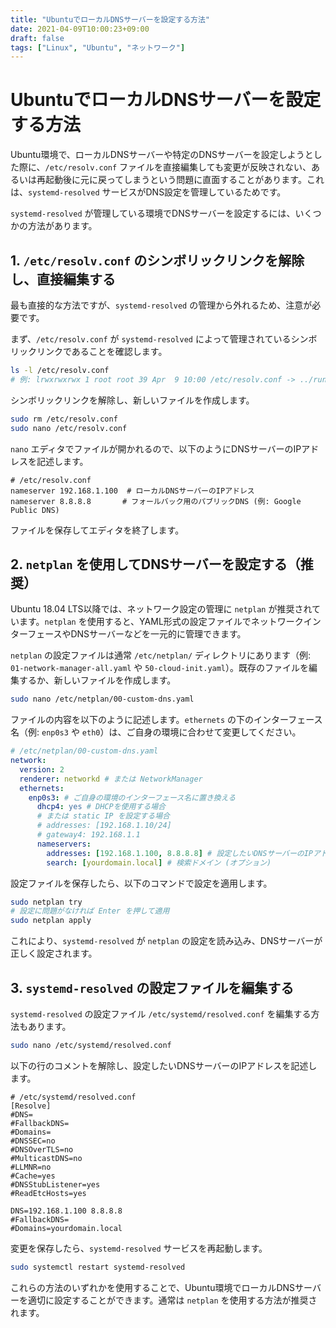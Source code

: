 ```yaml
---
title: "UbuntuでローカルDNSサーバーを設定する方法"
date: 2021-04-09T10:00:23+09:00
draft: false
tags: ["Linux", "Ubuntu", "ネットワーク"] 
---
```

<!--more-->
# UbuntuでローカルDNSサーバーを設定する方法

Ubuntu環境で、ローカルDNSサーバーや特定のDNSサーバーを設定しようとした際に、`/etc/resolv.conf` ファイルを直接編集しても変更が反映されない、あるいは再起動後に元に戻ってしまうという問題に直面することがあります。これは、`systemd-resolved` サービスがDNS設定を管理しているためです。

`systemd-resolved` が管理している環境でDNSサーバーを設定するには、いくつかの方法があります。

## 1. `/etc/resolv.conf` のシンボリックリンクを解除し、直接編集する

最も直接的な方法ですが、`systemd-resolved` の管理から外れるため、注意が必要です。

まず、`/etc/resolv.conf` が `systemd-resolved` によって管理されているシンボリックリンクであることを確認します。

```bash
ls -l /etc/resolv.conf
# 例: lrwxrwxrwx 1 root root 39 Apr  9 10:00 /etc/resolv.conf -> ../run/systemd/resolve/stub-resolv.conf
```

シンボリックリンクを解除し、新しいファイルを作成します。

```bash
sudo rm /etc/resolv.conf
sudo nano /etc/resolv.conf
```

`nano` エディタでファイルが開かれるので、以下のようにDNSサーバーのIPアドレスを記述します。

```
# /etc/resolv.conf
nameserver 192.168.1.100  # ローカルDNSサーバーのIPアドレス
nameserver 8.8.8.8       # フォールバック用のパブリックDNS (例: Google Public DNS)
```

ファイルを保存してエディタを終了します。

## 2. `netplan` を使用してDNSサーバーを設定する（推奨）

Ubuntu 18.04 LTS以降では、ネットワーク設定の管理に `netplan` が推奨されています。`netplan` を使用すると、YAML形式の設定ファイルでネットワークインターフェースやDNSサーバーなどを一元的に管理できます。

`netplan` の設定ファイルは通常 `/etc/netplan/` ディレクトリにあります（例: `01-network-manager-all.yaml` や `50-cloud-init.yaml`）。既存のファイルを編集するか、新しいファイルを作成します。

```bash
sudo nano /etc/netplan/00-custom-dns.yaml
```

ファイルの内容を以下のように記述します。`ethernets` の下のインターフェース名（例: `enp0s3` や `eth0`）は、ご自身の環境に合わせて変更してください。

```yaml
# /etc/netplan/00-custom-dns.yaml
network:
  version: 2
  renderer: networkd # または NetworkManager
  ethernets:
    enp0s3: # ご自身の環境のインターフェース名に置き換える
      dhcp4: yes # DHCPを使用する場合
      # または static IP を設定する場合
      # addresses: [192.168.1.10/24]
      # gateway4: 192.168.1.1
      nameservers:
        addresses: [192.168.1.100, 8.8.8.8] # 設定したいDNSサーバーのIPアドレス
        search: [yourdomain.local] # 検索ドメイン (オプション)
```

設定ファイルを保存したら、以下のコマンドで設定を適用します。

```bash
sudo netplan try
# 設定に問題がなければ Enter を押して適用
sudo netplan apply
```

これにより、`systemd-resolved` が `netplan` の設定を読み込み、DNSサーバーが正しく設定されます。

## 3. `systemd-resolved` の設定ファイルを編集する

`systemd-resolved` の設定ファイル `/etc/systemd/resolved.conf` を編集する方法もあります。

```bash
sudo nano /etc/systemd/resolved.conf
```

以下の行のコメントを解除し、設定したいDNSサーバーのIPアドレスを記述します。

```
# /etc/systemd/resolved.conf
[Resolve]
#DNS=
#FallbackDNS=
#Domains=
#DNSSEC=no
#DNSOverTLS=no
#MulticastDNS=no
#LLMNR=no
#Cache=yes
#DNSStubListener=yes
#ReadEtcHosts=yes

DNS=192.168.1.100 8.8.8.8
#FallbackDNS=
#Domains=yourdomain.local
```

変更を保存したら、`systemd-resolved` サービスを再起動します。

```bash
sudo systemctl restart systemd-resolved
```

これらの方法のいずれかを使用することで、Ubuntu環境でローカルDNSサーバーを適切に設定することができます。通常は `netplan` を使用する方法が推奨されます。